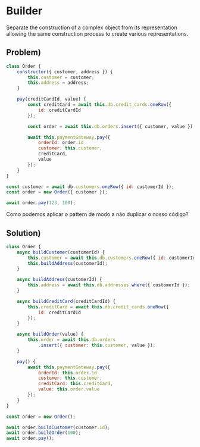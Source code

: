 # Builder
Separate the construction of a complex object from its representation
allowing the same construction process to create various representations.

## Problem)

```javascript
class Order {
    constructor({ customer, address }) {
        this.customer = customer;
        this.address = address;
    }

    pay(creditCardId, value) {
        const creditCard = await this.db.credit_cards.oneRow({
            id: creditCardId
        });

        const order = await this.db.orders.insert({ customer, value });

        await this.paymentGateway.pay({
            orderId: order.id
            customer: this.customer,
            creditCard,
            value
        });
    }
}

const customer = await db.customers.oneRow({ id: customerId });
const order = new Order({ customer });

await order.pay(123, 100);
```

Como podemos aplicar o pattern de modo a não duplicar o nosso código?

## Solution)

```javascript
class Order {
    async buildCustomer(customerId) {
        this.customer = await this.db.customers.oneRow({ id: customerId });
        this.buildAddress(customerId);
    }

    async buildAddress(customerId) {
        this.address = await this.db.addresses.where({ customerId });
    }

    async buildCreditCard(creditCardId) {
        this.creditCard = await this.db.credit_cards.oneRow({
            id: creditCardId
        });
    }

    async buildOrder(value) {
        this.order = await this.db.orders
            .insert({ customer: this.customer, value });
    }

    pay() {
        await this.paymentGateway.pay({
            orderId: this.order.id
            customer: this.customer,
            creditCard: this.creditCard,
            value: this.order.value
        });
    }
}

const order = new Order();

await order.buildCustomer(customer.id);
await order.buildOrder(100);
await order.pay();
```
